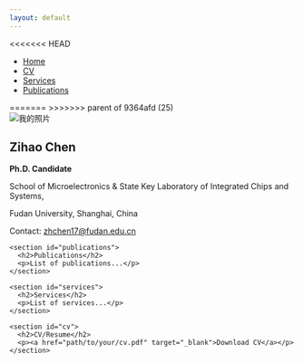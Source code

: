 ```yaml
---
layout: default
---
```


<div class="container">
<<<<<<< HEAD

  <!-- 左侧菜单栏 -->
  <div class="sidebar">
    <div class="menu">
      <ul>
        <li><a href="#home">Home</a></li>
        <li><a href="#cv">CV</a></li>
        <li><a href="#services">Services</a></li>
        <li><a href="#publications">Publications</a></li>
      </ul>
    </div>
  </div>
=======
>>>>>>> parent of 9364afd (25)

  <!-- 右侧主要内容区域 -->
  <div class="main-content">
    <section id="about">
      <div class="profile-header">
        <img src="{{ site.baseurl }}/assets/images/profile.jpg" alt="我的照片" class="profile-img"/>
        <div class="info">
          <h1>Zihao Chen</h1>
          <p><strong>Ph.D. Candidate</strong></p>
          <p>School of Microelectronics & State Key Laboratory of Integrated Chips and Systems,</p>
          <p>Fudan University, Shanghai, China</p>
          <p>Contact: <a href="mailto:zhchen17@fudan.edu.cn">zhchen17@fudan.edu.cn</a></p>
        </div>
      </div>
    </section>

    <section id="publications">
      <h2>Publications</h2>
      <p>List of publications...</p>
    </section>

    <section id="services">
      <h2>Services</h2>
      <p>List of services...</p>
    </section>

    <section id="cv">
      <h2>CV/Resume</h2>
      <p><a href="path/to/your/cv.pdf" target="_blank">Download CV</a></p>
    </section>
  </div>
</div>
